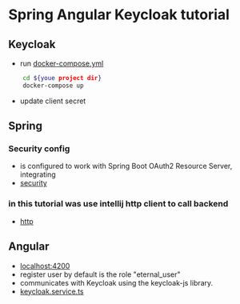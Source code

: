 # Spring Angular Keycloak tutorial

## Keycloak

* run [docker-compose.yml](docker%2Fdocker-compose.yml)

````bash
    cd ${youe project dir}
    docker-compose up 
````

* update client secret

## Spring

### Security config

* is configured to work with Spring Boot OAuth2 Resource Server, integrating
* [security](backend%2Fsrc%2Fmain%2Fjava%2Fcom%2Fbackend%2Fsecurity)

### in this tutorial was use intellij http client to call backend

* [http](http)

## Angular

* [localhost:4200](http://localhost:4200/)
* register user by default is the role "eternal_user"
* communicates with Keycloak using the keycloak-js library.
* [keycloak.service.ts](frontend%2Fsrc%2Fservices%2Fkeycloak%2Fkeycloak.service.ts)

